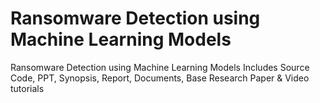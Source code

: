 # Ransomware Detection using Machine Learning Models
Ransomware Detection using Machine Learning Models Includes Source Code, PPT, Synopsis, Report, Documents, Base Research Paper &amp; Video tutorials
